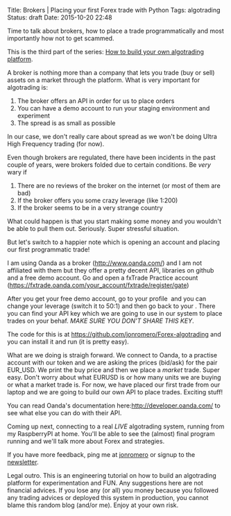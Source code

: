 Title: Brokers | Placing your first Forex trade with Python
Tags: algotrading
Status: draft
Date: 2015-10-20 22:48

Time to talk about brokers, how to place a trade programmatically and most importantly how not to get scammed.

This is the third part of the series: [How to build your own algotrading platform](how-to-build-your-own-algorithmic-trading-platform.html).

A broker is nothing more than a company that lets you trade (buy or sell) assets on a market through the platform. What is very important for algotrading is: 
1. The broker offers an API in order for us to place orders
2. You can have a demo account to run your staging environment and experiment
3. The spread is as small as possible

In our case, we don't really care about spread as we won't be doing Ultra High Frequency trading (for now).

Even though brokers are regulated, there have been incidents in the past couple of years, were brokers folded due to certain conditions. Be *very* wary if 
1. There are no reviews of the broker on the internet (or most of them are bad)
2. If the broker offers you some crazy leverage (like 1:200)
3. If the broker seems to be in a very strange country

What could happen is that you start making some money and you wouldn't be able to pull them out. Seriously. Super stressful situation.

But let's switch to a happier note which is opening an account and placing our first programmatic trade!

I am using Oanda as a broker (http://www.oanda.com/) and I am not affiliated with them but they offer a pretty decent API, libraries on github and a free demo account. Go and open a fxTrade Practice account (https://fxtrade.oanda.com/your_account/fxtrade/register/gate)

After you get your free demo account, go to your profile <img> and you can change your leverage (switch it to 50:1) and then go back to your <Manage API Access>. There you can find your API key which we are going to use in our system to place trades on your behaf. *MAKE SURE YOU DON'T SHARE THIS KEY*.

The code for this is at https://github.com/jonromero/Forex-algotrading and you can install it and run (it is pretty easy).

What are we doing is straigh forward. We connect to Oanda, to a practise account with our token and we are asking the prices (bid/ask) for the pair EUR_USD. We print the buy price and then we place a *market* trade. Super easy. Don't worry about what EURUSD is or how many units we are buying or what a market trade is. For now, we have placed our first trade from our laptop and we are going to build our own API to place trades. Exciting stuff!

You can read Oanda's documentation here:http://developer.oanda.com/ to see what else you can do with their API.

Coming up next, connecting to a real *LIVE* algotrading system, running from my RaspberryPI at home. You'll be able to see the (almost) final program running and we'll talk more about Forex and strategies.

If you have more feedback, ping me at [jonromero](http://www.twitter.com/jonromero) or signup to the [newsletter](http://eepurl.com/bGbOnb). 

Legal outro. This is an engineering tutorial on how to build an algotrading platform for experimentation and FUN. Any suggestions here are not financial advices. 
If you lose any (or all) you money because you followed any trading advices or deployed this system in production, you cannot blame this random blog (and/or me). Enjoy at your own risk. 


